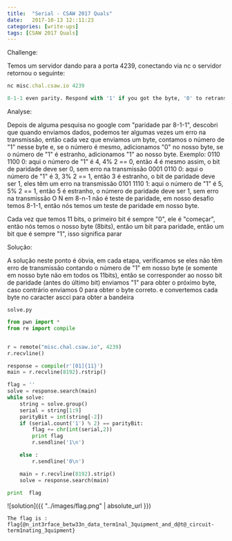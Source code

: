 ```yaml
---
title:  "Serial - CSAW 2017 Quals"
date:   2017-10-13 12::11:23
categories: [write-ups]
tags: [CSAW 2017 Quals]
---
```

Challenge:

Temos um servidor dando para a porta 4239, conectando via nc o servidor retornou o seguinte:
``` ruby
nc misc.chal.csaw.io 4239
```

``` python
8-1-1 even parity. Respond with '1' if you got the byte, '0' to retransmit. 00110011101
```

Analyse:

Depois de alguma pesquisa no google com "paridade par 8-1-1", descobri  que quando enviamos dados, podemos ter algumas vezes um erro na transmissão, então cada vez que enviamos um byte, contamos o número de "1" nesse byte e, se o número é mesmo, adicionamos "0" no nosso byte, se o número de "1" é estranho, adicionamos "1" ao nosso byte.
Exemplo:
0110 1100 0: aqui o número de "1" é 4, 4% 2 == 0, então 4 é mesmo assim, o bit de paridade deve ser 0, sem erro na transmissão
0001 0110 0: aqui o número de "1" é 3, 3% 2 == 1, então 3 é estranho, o bit de paridade deve ser 1, eles têm um erro na transmissão
0101 1110 1: aqui o número de "1" é 5, 5% 2 == 1, então 5 é estranho, o número de paridade deve ser 1, sem erro na transmissão
O N em 8-n-1 não é teste de paridade, em nosso desafio temos 8-1-1, então nós temos um teste de paridade em nosso byte.

Cada vez que temos 11 bits, o primeiro bit é sempre "0", ele é "começar", então nós temos o nosso byte (8bits), então um bit para paridade, então um bit que é sempre "1", isso significa parar

Solução:

A solução neste ponto é óbvia, em cada etapa, verificamos se eles não têm erro de transmissão contando o número de "1" em nosso byte (e somente em nosso byte não em todos os 11bits), então se corresponder ao nosso bit de paridade (antes do último bit) enviamos "1" para obter o próximo byte, caso contrário enviamos 0 para obter o byte correto.
e convertemos cada byte no caracter ascci para obter a bandeira

`solve.py`
``` python
from pwn import *
from re import compile


r = remote("misc.chal.csaw.io", 4239)
r.recvline()

response = compile(r'[01]{11}')
main = r.recvline(8192).rstrip()

flag = ''
solve = response.search(main)
while solve:
    string = solve.group()
    serial = string[1:9]
    parityBit = int(string[-2])
    if (serial.count('1') % 2) == parityBit:
        flag += chr(int(serial,2))
        print flag
        r.sendline('1\n')

    else :
        r.sendline('0\n')

    main = r.recvline(8192).strip()
    solve = response.search(main)

print  flag
```

![solution]({{ "../images/flag.png" | absolute_url }})

`The flag is : flag{@n_int3rface_betw33n_data_term1nal_3quipment_and_d@t@_circuit-term1nating_3quipment}`
